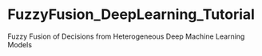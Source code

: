 # FuzzyFusion_DeepLearning_Tutorial
Fuzzy Fusion of Decisions from Heterogeneous Deep Machine Learning Models
